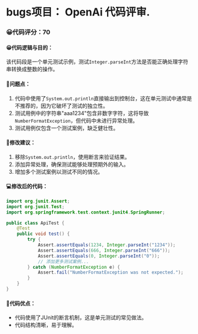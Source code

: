# bugs项目： OpenAi 代码评审.
### 😀代码评分：70
#### 😀代码逻辑与目的：
该代码段是一个单元测试示例，测试`Integer.parseInt`方法是否能正确处理字符串转换成整数的操作。

#### 🤔问题点：
1. 代码中使用了`System.out.println`直接输出到控制台，这在单元测试中通常是不推荐的，因为它破坏了测试的独立性。
2. 测试用例中的字符串"aaa1234"包含非数字字符，这将导致`NumberFormatException`，但代码中未进行异常处理。
3. 测试用例仅包含一个测试案例，缺乏健壮性。

#### 🎯修改建议：
1. 移除`System.out.println`，使用断言来验证结果。
2. 添加异常处理，确保测试能够处理预期外的输入。
3. 增加多个测试案例以测试不同的情况。

#### 💻修改后的代码：
```java
import org.junit.Assert;
import org.junit.Test;
import org.springframework.test.context.junit4.SpringRunner;

public class ApiTest {
    @Test
    public void test() {
        try {
            Assert.assertEquals(1234, Integer.parseInt("1234"));
            Assert.assertEquals(666, Integer.parseInt("666"));
            Assert.assertEquals(0, Integer.parseInt("0"));
            // 添加更多测试案例...
        } catch (NumberFormatException e) {
            Assert.fail("NumberFormatException was not expected.");
        }
    }
}
```

#### 🌟代码优点：
- 代码使用了JUnit的断言机制，这是单元测试的常见做法。
- 代码结构清晰，易于理解。